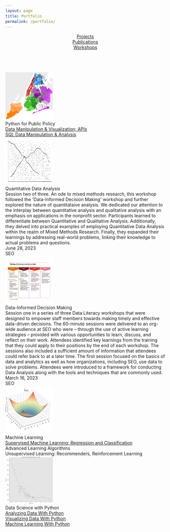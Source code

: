```yaml
---
layout: page
title: Portfolio
permalink: /portfolio/
---
```



<link rel="stylesheet" href="/assets/css/style.css">






<!-- Sidebar -->
 <!-- margin-left:9em;  -->
<div style = "margin-top:1em; margin-bottom:5em; text-align:center">
  <!-- <div class = ptflobttn><a href="/portfolio/dashboards.md/">Dashboards</a></div> -->
  <div class = ptflobttn><a href="/portfolio/projects.md/">Projects</a></div>
  <div class = ptflobttn><a href="/portfolio/publications.md/">Publications</a></div>
  <div class = ptflobttn><a href="/portfolio/workshops.md/">Workshops</a></div>
</div>








<div style="text-align:left">
<div class="publications-container" ><!-- style="margin-top:2em" -->
    <div class="publication-teaser"> <img src="/assets/images/portfolio/pythonpublicpolicy.svg" width="150" height="150" alt="thesis publication teaser"></div>
    <div class="publication-details"> 
        <div class="publication-title"> Python for Public Policy </div> 
        <div class="publication-info"> <a href="/portfolio/PythonPublicPolicy.html" target="_blank" >Data Manipulation & Visualization; APIs</a></div> 
        <div class="publication-info"> <a href="https://drive.google.com/drive/folders/19p-e4sAKRjDwI_-GfGBe6BsOFp9bjFhi?usp=drive_link" target="_blank" >SQL Data Manipulation & Analysis</a></div> 
    </div>
    </div>
</div>


<div style="text-align:left"><!-- #margin-top:5em;  -->
<div class="publications-container" ><!-- style="margin-top:2em" -->
    <div class="publication-teaser"> <img src="/assets/images/portfolio/qda_rashomon.png" width="150" height="150" alt="thesis publication teaser"></div>
    <div class="publication-details"> 
        <div class="publication-title"> Quantitative Data Analysis </div> 
        <div class="publication-info"> 
        Session two of three. An ode to mixed methods research, this workshop followed the 'Data-Informed Decision Making' workshop and further explored the nature of quantitataive analysis. We dedicated our attention to the interplay between quantitative analysis and qualitative analysis with an emphasis on applications in the nonprofit sector. Participants learned to differentiate between Quantitative and Qualitative Analysis. Additionally, they delved into practical examples of employing Quantitative Data Analysis within the realm of Mixed Methods Research. Finally, they expanded their learnings by addressing real-world problems, linking their knowledge to actual problems and questions.
        </div> 
        <!-- <div class="publication-info"> <a href="/portfolio/vdwp.html" target="_blank" >Visualizing Data With Python</a> </div> -->
        <!-- <div class="publication-info"> <a href="/portfolio/mlwp.html" target="_blank" >Machine Learning With Python</a> </div>  -->
        <!-- <div class="publication-info"> Data Science and Machine Learning Capstone Project </div>  -->
        <div class="publication-links">June 28, 2023</div>
        <div class="publication-links">SEO
        <!--<a href="/download/thesis.pdf">PDF</a>&nbsp;&nbsp; 
            <a href="/download/thesis_slides_noscript.pdf">Slides</a>&nbsp;&nbsp;
            <a href="/download/thesis.bib">BibTex</a>&nbsp;&nbsp; -->
    </div>
    </div>
</div>


<div style="text-align:left"><!-- #margin-top:5em;  -->
<div class="publications-container" ><!-- style="margin-top:2em" -->
    <div class="publication-teaser"> <img src="/assets/images/portfolio/didm.png" width="150" height="150" alt="thesis publication teaser"></div>
    <div class="publication-details"> 
        <div class="publication-title"> Data-Informed Decision Making </div> 
        <div class="publication-info"> Session one in a series of three Data Literacy workshops that were designed to empower staff members towards making timely and effective data-driven decisions. The 60-minute sessions were delivered to an org-wide audience at SEO who were – through the use of active learning strategies – provided with various opportunities to learn, discuss, and reflect on their work. Attendees identified key learnings from the training that they could apply to their positions by the end of each workshop. The sessions also included a sufficient amount of information that attendees could refer back to at a later time. The first session focused on the basics of data and analytics as well as how organizations, including SEO, use data to solve problems. Attendees were introduced to a framework for conducting Data Analysis along with the  tools and techniques that are commonly used. 
        </div> 
        <!-- <div class="publication-info"> <a href="/portfolio/vdwp.html" target="_blank" >Visualizing Data With Python</a> </div> -->
        <!-- <div class="publication-info"> <a href="/portfolio/mlwp.html" target="_blank" >Machine Learning With Python</a> </div>  -->
        <!-- <div class="publication-info"> Data Science and Machine Learning Capstone Project </div>  -->
        <div class="publication-links">March 16, 2023</div>
        <div class="publication-links">SEO
        <!--<a href="/download/thesis.pdf">PDF</a>&nbsp;&nbsp; 
            <a href="/download/thesis_slides_noscript.pdf">Slides</a>&nbsp;&nbsp;
            <a href="/download/thesis.bib">BibTex</a>&nbsp;&nbsp; -->
    </div>
    </div>
</div>


<div style="text-align:left">
<div class="publications-container" ><!-- style="margin-top:2em" -->
    <div class="publication-teaser"> <img src="/assets/images/portfolio/mls1.png" width="150" height="150" alt="thesis publication teaser"></div>
    <div class="publication-details"> 
        <div class="publication-title"> Machine Learning </div> 
        <div class="publication-info"> <a href="/portfolio/sml.html" target="_blank" >Supervised Machine Learning: Regression and Classification</a></div> 
        <div class="publication-info"> Advanced Learning Algorithms </div>
        <div class="publication-info"> Unsupervised Learning: Recommenders, Reinforcement Learning </div>
    </div>
    </div>
</div>

<div style="text-align:left"><!-- #margin-top:5em;  -->
<div class="publications-container" ><!-- style="margin-top:2em" -->
    <div class="publication-teaser"> <img src="/assets/images/portfolio/adp1.png" width="150" height="150" alt="thesis publication teaser"></div>
    <div class="publication-details"> 
        <div class="publication-title"> Data Science with Python </div> 
        <div class="publication-info"> <a href="/portfolio/adwp.html" target="_blank" >Analyzing Data With Python</a> </div> 
        <div class="publication-info"> <a href="/portfolio/vdwp.html" target="_blank" >Visualizing Data With Python</a> </div>
        <div class="publication-info"> <a href="/portfolio/mlwp.html" target="_blank" >Machine Learning With Python</a> </div> 
        <!-- <div class="publication-info"> Data Science and Machine Learning Capstone Project </div>  -->
        <div class="publication-links">
        <!--<a href="/download/thesis.pdf">PDF</a>&nbsp;&nbsp; 
            <a href="/download/thesis_slides_noscript.pdf">Slides</a>&nbsp;&nbsp;
            <a href="/download/thesis.bib">BibTex</a>&nbsp;&nbsp; -->
        </div>
    </div>
    </div>
</div>
<!-- Page Content margin-left:11em; -->
<!-- <div style="margin-top:5em; text-align:center">
  <div style = "text-align:center; font-style: italic; font-size: 1em;margin-top:-3em ">If you wish to make an apple pie from scratch, <br>you must first invent the universe</div>
  <div style = "text-align:center; margin-bottom:6em;">— Carl Sagan</div>
</div> -->